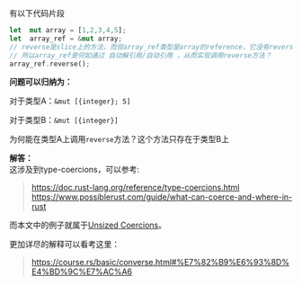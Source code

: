 有以下代码片段

```rust
let  mut array = [1,2,3,4,5];
let  array_ref = &mut array;
// reverse是slice上的方法，而但array_ref类型是array的reference，它没有reverse方法
// 所以array_ref是何如通过 自动解引用/自动引用 ，从而实现调用reverse方法？
array_ref.reverse();
```

**问题可以归纳为：**

对于类型A：`&mut [{integer}; 5]`

对于类型B：`&mut [{integer}]`

为何能在类型A上调用`reverse`方法？这个方法只存在于类型B上


**解答：**  
这涉及到type-coercions，可以参考:
>
> https://doc.rust-lang.org/reference/type-coercions.html  
> https://www.possiblerust.com/guide/what-can-coerce-and-where-in-rust

而本文中的例子就属于[Unsized Coercions](https://doc.rust-lang.org/reference/type-coercions.html#unsized-coercions)。



更加详尽的解释可以看考这里：
> https://course.rs/basic/converse.html#%E7%82%B9%E6%93%8D%E4%BD%9C%E7%AC%A6

